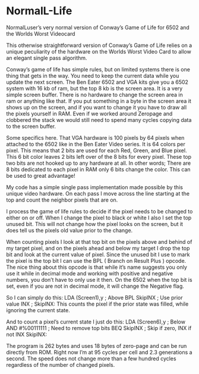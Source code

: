# NormalL-Life
NormalLuser’s very normal version of Conway’s Game of Life for 6502 and the Worlds Worst Videocard

This otherwise straightforward version of Conway’s Game of Life relies on a unique peculiarity of the hardware on the Worlds Worst Video Card to allow an elegant single pass algorithm.

Conway’s game of life has simple rules, but on limited systems there is one thing that gets in the way.
You need to keep the current data while you update the next screen.
The Ben Eater 6502 and VGA kits give you a 6502 system with 16 kb of ram, but the top 8 kb is the screen area. It is a very simple screen buffer. There is no hardware to change the screen area in ram or anything like that. If you put something in a byte in the screen area it shows up on the screen, and if you want to change it you have to draw all the pixels yourself in RAM. Even if we worked around Zeropage and clobbered the stack we would still need to spend many cycles copying data to the screen buffer.

Some specifics here. That VGA hardware is 100 pixels by 64 pixels when attached to the 6502 like in the Ben Eater Video series.  It is 64 colors per pixel. This means that 2 bits are used for each Red, Green, and Blue pixel. This 6 bit color leaves 2 bits left over of the 8 bits for every pixel. These top two bits are not hooked up to any hardware at all. 
In other words; There are 8 bits dedicated to each pixel in RAM only 6 bits change the color. 
This can be used to great advantage!

My code has a simple single pass implementation made possible by this unique video hardware.
On each pass I move across the line starting at the top and count the neighbor pixels that are on.

I process the game of life rules to decide if the pixel needs to be changed to either on or off. When I change the pixel to black or white I also I set the top unused bit. This will not change how the pixel looks on the screen, but it does tell us the pixels old value prior to the change.

When counting pixels I look at that top bit on the pixels above and behind of my target pixel, and on the pixels ahead and below my target I drop the top bit and look at the current value of pixel.
Since the unused bit I use to mark the pixel is the top bit I can use the BPL ( Branch on Result Plus ) opcode. The nice thing about this opcode is that while it’s name suggests you only use it while in decimal mode and working with positive and negative numbers, you don’t have to only use it then.
On the 6502 when the top bit is set, even if you are not in decimal mode, it will change the Negative flag.

So I can simply do this:
 LDA (Screen1),y ; Above 
 BPL SkipINX ; Use prior value 
 INX              ;
SkipINX:
This counts the pixel if the prior state was filled, while ignoring the current state.

And to count a pixel’s current state I just do this:
 LDA (Screen6),y ; Below
 AND #%00111111 ; Need to remove top bits
 BEQ SkipINX ; Skip if zero, INX if not
 INX
SkipINX:

The program is 262 bytes and uses 18 bytes of zero-page and can be run directly from ROM.
Right now I’m at 95 cycles per cell and 2.3 generations a second. The speed does not change more than a few hundred cycles regardless of the number of changed pixels.
